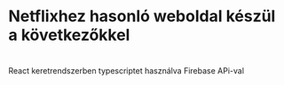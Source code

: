  # Netflixhez hasonló weboldal készül a következőkkel 
#
React keretrendszerben typescriptet használva
Firebase APi-val 
